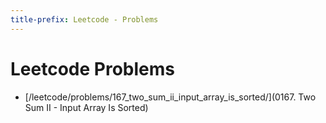 ```yaml
---
title-prefix: Leetcode - Problems
---
```


# Leetcode Problems

- [/leetcode/problems/167_two_sum_ii_input_array_is_sorted/](0167. Two Sum II - Input Array Is Sorted)
